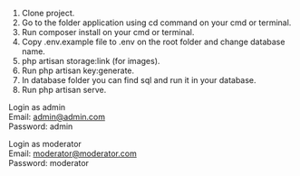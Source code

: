 1. Clone project.
2. Go to the folder application using cd command on your cmd or terminal.
3. Run composer install on your cmd or terminal.
4. Copy .env.example file to .env on the root folder and change database name.
5. php artisan storage:link (for images).
6. Run php artisan key:generate.
7. In database folder you can find sql and run it in your database.
8. Run php artisan serve.


Login as admin <br>
Email: admin@admin.com <br>
Password: admin <br>

Login as moderator <br>
Email: moderator@moderator.com <br>
Password: moderator <br>

